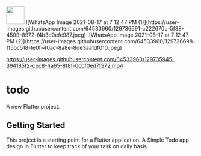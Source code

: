 
<img src="https://user-images.githubusercontent.com/64533960/129736687-38963605-10a8-49fe-b7b7-4cc936d83b7e.jpeg" width="48">
![WhatsApp Image 2021-08-17 at 7 12 47 PM (1)](https://user-images.githubusercontent.com/64533960/129736691-c222670c-5f88-4509-8972-f4b3d0efe987.jpeg)
![WhatsApp Image 2021-08-17 at 7 12 47 PM (2)](https://user-images.githubusercontent.com/64533960/129736698-1f5bc518-fe0f-40ac-8a8e-8de3aa1df010.jpeg)


https://user-images.githubusercontent.com/64533960/129735945-394185f2-cbc8-4a65-8f8f-0cbf0ed7f972.mp4

# todo

A new Flutter project.

## Getting Started

This project is a starting point for a Flutter application.
A Simple Todo app design in Flutter to keep track of your task on daily basis.
